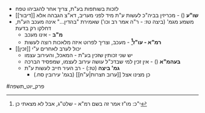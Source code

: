 * לזכות בשותפות בע"ת, צריך אחר להגביהו טפח
* **שו"ע** () - מכריזין בביה"כ לעשות ע"ת מיד לפני מעריב, דא"צ הגבהה אלא [[דיבור]]
* משמע מגמ' (ביצה טז: - ר"ה אמר רב וכו') שאמירת "בהדין…" אינה מעכב הע"ת, דחלקו רק בדעת
	* **מ"ב** - אינו מעכב
	* **רמ"א - עו"ז[^1]** - מעכב, וצריך לפרוט איזה מלאכות רוצה לעשות
* יכול לערב לאחרים ע"י [[זכין]]
	* יש שני זכותין שזכין בע"ת - המאכל, והעירוב עצמו
	* **בעהמ"א** () - אין זכין למי שבדכ"ל עושה עירוב לעצמו, שמפסיד הברכה
	* **גמ' ביצה** (טז:) - רב העיר חייב לעשות ע"ת
		* כן מצינו אצל [[ערוב חצרות|ע"ח]] (בגמ' עירובין סח.)

[^1]:	י"כ: מו"ז אמר זה בשם רמ"א - שלט"ג, אבל לא מצאתי כן

#פרק_יוט_תשפה 